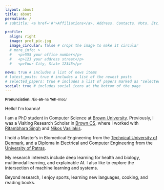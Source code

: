 ```yaml
---
layout: about
title: about
permalink: /
# subtitle: <a href='#'>Affiliations</a>. Address. Contacts. Moto. Etc.

profile:
  align: right
  image: prof_pic.jpg
  image_circular: false # crops the image to make it circular
  # more_info: >
  #   <p>555 your office number</p>
  #   <p>123 your address street</p>
  #   <p>Your City, State 12345</p>

news: true # includes a list of news items
# latest_posts: true # includes a list of the newest posts
# selected_papers: true # includes a list of papers marked as "selected={true}"
social: true # includes social icons at the bottom of the page
---
```


<small>**Pronunciation:** /Eo-**ah**-na **Yeh**-moo/</small>

Hello! I'm Ioanna!

I am a PhD student in Computer Science at [Brown University](https://www.brown.edu/).
Previously, I was a Visiting Research Scholar in [Brown CS](https://cs.brown.edu/),
where I worked with [Ritambhara Singh](https://ritambharasingh.com/) and [Nikos Vasilakis](https://nikos.vasilak.is/).

I hold a Master’s in Biomedical Engineering from the [Technical University of Denmark](https://www.dtu.dk/english/), and
a Diploma in Electrical and Computer Engineering from the [University of Patras](https://www.upatras.gr/en/).

My research interests include deep learning for health and biology, multimodal learning, and explainable AI.
I also like to explore the intersection of machine learning and systems.

Beyond research, I enjoy sports, learning new languages, cooking, and reading books.
